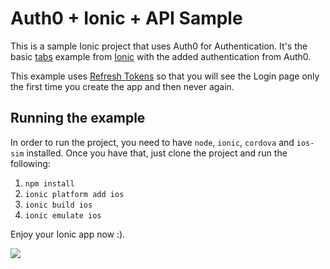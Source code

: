 # Auth0 + Ionic + API Sample

This is a sample Ionic project that uses Auth0 for Authentication. 
It's the basic [tabs](https://github.com/driftyco/ionic-starter-tabs) example from [Ionic](http://ionicframework.com/) with the added authentication from Auth0.

This example uses [Refresh Tokens](https://github.com/auth0/auth0-angular/blob/master/docs/refreshToken.md) so that you will see the Login page only the first time you create the app and then never again.

## Running the example

In order to run the project, you need to have `node`, `ionic`, `cordova` and `ios-sim` installed.
Once you have that, just clone the project and run the following:

1. `npm install`
2. `ionic platform add ios`
3. `ionic build ios`
4. `ionic emulate ios`

Enjoy your Ionic app now :).

<img src="https://cloudup.com/iMmARAM4VJZ+" />
